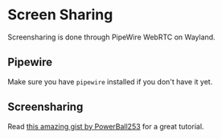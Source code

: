 # Screen Sharing

Screensharing is done through PipeWire WebRTC on Wayland.

## Pipewire

Make sure you have `pipewire` installed if you don't have it yet.

## Screensharing

Read [this amazing gist by PowerBall253](https://gist.github.com/PowerBall253/2dea6ddf6974ba4e5d26c3139ffb7580) for a great tutorial.